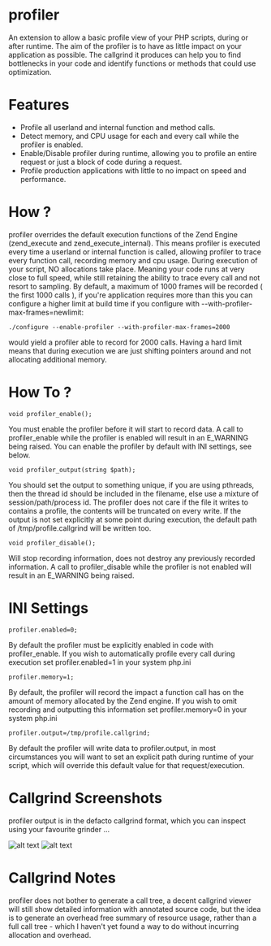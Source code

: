 profiler
========

An extension to allow a basic profile view of your PHP scripts, during or after runtime. The aim of the profiler is to have as little impact on your application as possible.
The callgrind it produces can help you to find bottlenecks in your code and identify functions or methods that could use optimization.

Features
========

* Profile all userland and internal function and method calls.
* Detect memory, and CPU usage for each and every call while the profiler is enabled.
* Enable/Disable profiler during runtime, allowing you to profile an entire request or just a block of code during a request.
* Profile production applications with little to no impact on speed and performance.

How ?
=====

profiler overrides the default execution functions of the Zend Engine (zend_execute and zend_execute_internal).
This means profiler is executed every time a userland or internal function is called, allowing profiler to trace every function call, recording memory and cpu usage. During execution of your script, NO allocations take place. Meaning your code runs at very close to full speed, while still retaining the ability to trace every call and not resort to sampling. By default, a maximum of 1000 frames will be recorded ( the first 1000 calls ), if you're application requires more than this you can configure a higher limit at build time if you configure with --with-profiler-max-frames=newlimit:

```./configure --enable-profiler --with-profiler-max-frames=2000```

would yield a profiler able to record for 2000 calls. Having a hard limit means that during execution we are just shifting pointers around and not allocating additional memory.

How To ?
========

```
void profiler_enable();
```

You must enable the profiler before it will start to record data. A call to profiler_enable while the profiler is enabled will result in an E_WARNING being raised.
You can enable the profiler by default with INI settings, see below.

```
void profiler_output(string $path);
```

You should set the output to something unique, if you are using pthreads, then the thread id should be included in the filename, else use a mixture of session/path/process id.
The profiler does not care if the file it writes to contains a profile, the contents will be truncated on every write. If the output is not set explicitly at some point during execution, the default path of /tmp/profile.callgrind will be written too.

```
void profiler_disable();
```

Will stop recording information, does not destroy any previously recorded information. A call to profiler_disable while the profiler is not enabled will result in an E_WARNING being raised.

INI Settings
============

```
profiler.enabled=0;
```

By default the profiler must be explicitly enabled in code with profiler_enable. If you wish to automatically profile every call during execution set profiler.enabled=1 in your system php.ini

```
profiler.memory=1;
```

By default, the profiler will record the impact a function call has on the amount of memory allocated by the Zend engine. If you wish to omit recording and outputting this information set profiler.memory=0 in your system php.ini

```
profiler.output=/tmp/profile.callgrind;
```

By default the profiler will write data to profiler.output, in most circumstances you will want to set an explicit path during runtime of your script, which will override this default value for that request/execution.

Callgrind Screenshots
=====================

profiler output is in the defacto callgrind format, which you can inspect using your favourite grinder ...

![alt text](https://github.com/krakjoe/profiler/raw/master/screenshots/kcachegrind-memory.png "Memory Profile View")
![alt text](https://github.com/krakjoe/profiler/raw/master/screenshots/kcachegrind-cpu.png "CPU Profile View")

Callgrind Notes
===============

profiler does not bother to generate a call tree, a decent callgrind viewer will still show detailed information with annotated source code, but the idea is to generate an overhead free summary of resource usage, rather than a full call tree - which I haven't yet found a way to do without incurring allocation and overhead.

